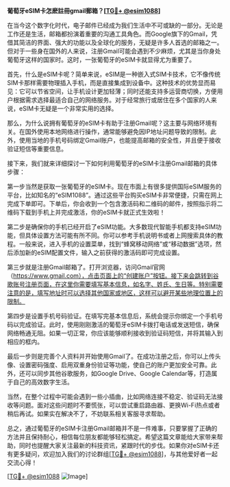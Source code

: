 **葡萄牙eSIM卡怎麽註冊gmail郵箱？[[TG💪+ @esim1088](https://t.me/s/esim1088)]**

在当今这个数字化时代，电子邮件已经成为我们生活中不可或缺的一部分。无论是工作还是生活，邮箱都扮演着重要的沟通工具角色。而Google旗下的Gmail，凭借其简洁的界面、强大的功能以及全球化的服务，无疑是许多人首选的邮箱之一。但对于一些身在国外的人来说，注册Gmail可能会遇到不少麻烦，尤其是当你身处葡萄牙这样的国家时。这时，一张葡萄牙的eSIM卡就显得尤为重要了。

首先，什么是eSIM卡呢？简单来说，eSIM是一种嵌入式SIM卡技术，它不像传统SIM卡那样需要物理插入手机，而是直接集成到设备中。这种技术的优势显而易见：它可以节省空间，让手机设计更加轻薄；同时还能支持多运营商切换，方便用户根据需求选择最适合自己的网络服务。对于经常旅行或居住在多个国家的人来说，eSIM卡无疑是一个非常实用的选择。

那么，为什么说拥有葡萄牙的eSIM卡有助于注册Gmail呢？这主要与网络环境有关。在国外使用本地网络进行操作，通常能够避免因IP地址问题导致的限制。此外，使用当地的手机号码绑定Gmail账户，也能提高邮箱的安全性，并且便于接收验证短信等重要信息。

接下来，我们就来详细探讨一下如何利用葡萄牙的eSIM卡注册Gmail邮箱的具体步骤：

第一步当然是获取一张葡萄牙的eSIM卡。现在市面上有很多提供国际eSIM服务的平台，比如知名的“eSIM1088”。通过这些平台购买eSIM卡非常便捷，只需在网上完成下单即可。下单后，你会收到一个包含激活码和二维码的邮件，按照指示将二维码下载到手机上并完成激活，你的eSIM卡就正式生效啦！

第二步是确保你的手机已经开启了eSIM功能。大多数现代智能手机都支持eSIM功能，但具体设置方法可能有所不同。你可以参考手机说明书或者上网搜索具体的教程。一般来说，进入手机的设置菜单，找到“蜂窝移动网络”或“移动数据”选项，然后添加新的eSIM配置文件，输入之前获得的激活码即可完成设置。

第三步就是注册Gmail邮箱了。打开浏览器，访问Gmail官网（https://www.gmail.com），点击页面上的“创建账户”按钮。接下来会跳转到谷歌账号注册页面，在这里你需要填写基本信息，如名字、姓氏、生日等。特别需要注意的是，填写地址时可以选择其他国家或地区，这样可以避开某些地理位置上的限制。

第四步是设置手机号码验证。在填写完基本信息后，系统会提示你绑定一个手机号码以完成验证。此时，使用刚刚激活的葡萄牙eSIM卡拨打电话或发送短信，确保网络畅通无阻。如果一切正常，你应该能够顺利接收到验证码短信，并将其输入到相应的框内。

最后一步则是完善个人资料并开始使用Gmail了。在成功注册之后，你可以上传头像、设置密码强度、启用双重身份验证等功能，使自己的账户更加安全可靠。此外，还可以同步其他谷歌服务，如Google Drive、Google Calendar等，打造属于自己的高效数字生活。

当然，在整个过程中可能会遇到一些小插曲，比如网络连接不稳定、验证码无法接收等问题。面对这些问题时不要慌张，可以尝试重启路由器、更换Wi-Fi热点或者稍后再试。如果实在解决不了，不妨联系相关客服寻求帮助。

总之，通过葡萄牙的eSIM卡注册Gmail邮箱并不是一件难事，只要掌握了正确的方法并且保持耐心，相信每位朋友都能够轻松搞定。希望这篇文章能给大家带来帮助，同时也提醒大家关注最新的科技资讯，紧跟时代的步伐。如果你对eSIM卡还有更多疑问，欢迎加入我们的讨论群组[[TG💪+ @esim1088](https://t.me/s/esim1088)]，与其他爱好者一起交流心得！

[[TG💪+ @esim1088](https://t.me/s/esim1088) ![Image](https://i.postimg.cc/4NQfJmqS/Snipaste-2025-05-13-00-14-12.png)]